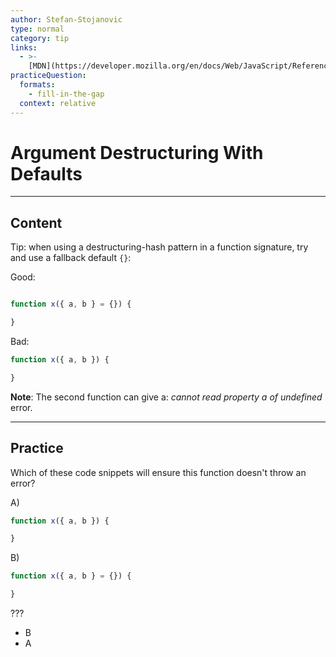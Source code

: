 ```yaml
---
author: Stefan-Stojanovic
type: normal
category: tip
links:
  - >-
    [MDN](https://developer.mozilla.org/en/docs/Web/JavaScript/Reference/Operators/Destructuring_assignment){website}
practiceQuestion:
  formats:
    - fill-in-the-gap
  context: relative
---
```


# Argument Destructuring With Defaults


---

## Content

Tip: when using a destructuring-hash pattern in a function signature, try and use a fallback default `{}`:

Good:

```javascript

function x({ a, b } = {}) {

}
```

Bad:

```javascript
function x({ a, b }) {

}
```

**Note**: The second function can give a: *cannot read property a of undefined* error.


---

## Practice

Which of these code snippets will ensure this function doesn't throw an error?

A)

```javascript
function x({ a, b }) {

}
```

B)

```javascript
function x({ a, b } = {}) {

}
```

???

- B
- A
 
